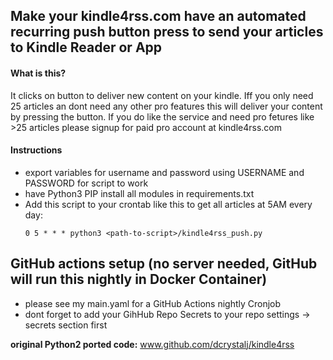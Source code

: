 
## Make your kindle4rss.com have an automated recurring push button press to send your articles to Kindle Reader or App

#### What is this?
It clicks on button to deliver new content on your kindle. Iff you only need 25 articles an dont need any other pro features this will deliver your content by pressing the button. If you do like the service and need pro fetures like >25 articles  please signup for paid pro account at kindle4rss.com  


#### Instructions
* export variables for username and password using USERNAME and PASSWORD for script to work
* have Python3 PIP install all modules in requirements.txt
* Add this script to your crontab like this to get all articles at 5AM every day:
  ```
  0 5 * * * python3 <path-to-script>/kindle4rss_push.py
  ```

## GitHub actions setup (no server needed, GitHub will run this nightly in Docker Container)
* please see my main.yaml for a GitHub Actions nightly Cronjob
* dont forget to add your GihHub Repo Secrets to your repo settings -> secrets section first

**original Python2 ported code:** www.github.com/dcrystalj/kindle4rss
